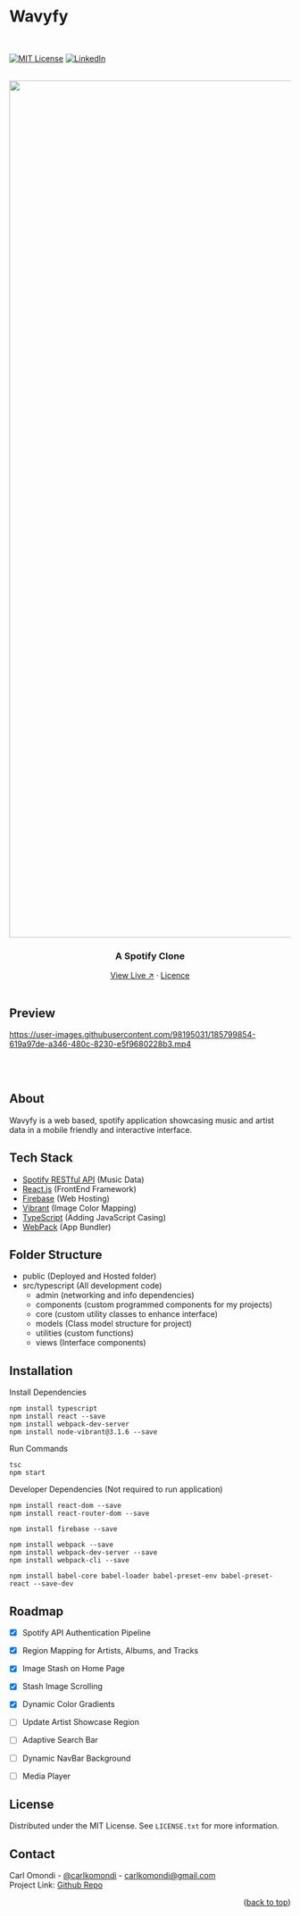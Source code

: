 


<!-- PROJECT LOGO -->
# Wavyfy
<br>

[![MIT License][license-shield]][license]
[![LinkedIn][linkedin-shield]][linkedin]

<br>

<div align="center">

  <img width="1536" alt="project" src="https://user-images.githubusercontent.com/98195031/173138509-740bef49-237b-4f4d-8074-b5f98f796f4a.png">

  <h3 align="center">A Spotify Clone</h3>

  <div align="center">
    <a target="_blank" href="https://wavyfy.web.app">View Live &#8599;</a> ·
    <a href="https://github.com/ckomondi/wordscrambler/blob/master/LICENSE.txt">Licence</a>
  </div>

</div>


<br>

## Preview


https://user-images.githubusercontent.com/98195031/185799854-619a97de-a346-480c-8230-e5f9680228b3.mp4


<br>
<br>

## About

Wavyfy is a web based, spotify application showcasing music and artist data in a mobile friendly and interactive interface.


## Tech Stack

* [Spotify RESTful API](https://developer.spotify.com/documentation/web-api) (Music Data)
* [React.js](https://reactjs.org/) (FrontEnd Framework)
* [Firebase](https://firebase.google.com/) (Web Hosting)
* [Vibrant](https://jariz.github.io/vibrant.js/) (Image Color Mapping)
* [TypeScript](https://www.typescriptlang.org/) (Adding JavaScript Casing)
* [WebPack](https://webpack.js.org/) (App Bundler)

## Folder Structure
- public (Deployed and Hosted folder)
- src/typescript (All development code)
  - admin (networking and info dependencies)
  - components (custom programmed components for my projects)
  - core (custom utility classes to enhance interface)
  - models (Class model structure for project)
  - utilities (custom functions)
  - views (Interface components)


## Installation

Install Dependencies
```
npm install typescript
npm install react --save
npm install webpack-dev-server
npm install node-vibrant@3.1.6 --save
```

Run Commands
``` 
tsc
npm start
```

Developer Dependencies (Not required to run application)
```
npm install react-dom --save
npm install react-router-dom --save

npm install firebase --save

npm install webpack --save
npm install webpack-dev-server --save
npm install webpack-cli --save

npm install babel-core babel-loader babel-preset-env babel-preset-react --save-dev
```


## Roadmap

- [x] Spotify API Authentication Pipeline
- [x] Region Mapping for Artists, Albums, and Tracks
- [x] Image Stash on Home Page
- [x] Stash Image Scrolling
- [x] Dynamic Color Gradients
- [ ] Update Artist Showcase Region
- [ ] Adaptive Search Bar
- [ ] Dynamic NavBar Background
- [ ] Media Player



## License
Distributed under the MIT License. See `LICENSE.txt` for more information.


## Contact

Carl Omondi - [@carlkomondi](https://www.linkedin.com/in/carlko/) - carlkomondi@gmail.com <br>
Project Link: [Github Repo](https://github.com/ckomondi/wavyfy)


<p align="right">(<a href="#top">back to top</a>)</p>


<!-- MARKDOWN LINKS & IMAGES -->
[license-shield]: https://img.shields.io/github/license/othneildrew/Best-README-Template.svg?style=for-the-badge
[license]: https://github.com/ckomondi/template-react-app/blob/master/LICENSE.txt

[linkedin-shield]: https://img.shields.io/badge/-LinkedIn-black.svg?style=for-the-badge&logo=linkedin&colorB=555
[linkedin]: https://www.linkedin.com/in/carlko/



